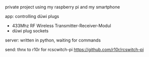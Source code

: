 private project using my raspberry pi and my smartphone

app: controlling düwi plugs

- 433Mhz RF Wireless Transmitter-Receiver-Modul
- düwi plug sockets

server: written in python, waiting for commands 

send: thnx to r10r for rcscwitch-pi
https://github.com/r10r/rcswitch-pi

